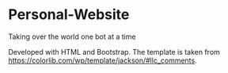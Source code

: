 # Personal-Website
Taking over the world one bot at a time

Developed with HTML and Bootstrap. The template is taken from https://colorlib.com/wp/template/jackson/#llc_comments.